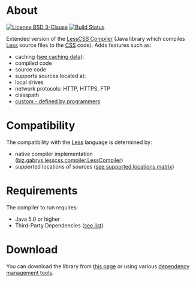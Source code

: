 # About
[![License BSD 3-Clause](https://img.shields.io/badge/license-BSD%203--Clause-blue.svg)](http://lesscss-extended-compiler.projects.gabrys.biz/license.txt)
[![Build Status](https://travis-ci.org/gabrysbiz/lesscss-extended-compiler.svg?branch=develop)](https://travis-ci.org/gabrysbiz/lesscss-extended-compiler)

Extended version of the [LessCSS Compiler](http://lesscss-compiler.projects.gabrys.biz/)
(Java library which compiles [Less](http://lesscss.org/) source files to the [CSS](http://www.w3.org/Style/CSS/) code).
Adds features such as:
* caching ([see caching data](http://lesscss-extended-compiler.projects.gabrys.biz/LATEST/caching-data.html)):
 * compiled code
 * source code
* supports sources located at:
 * local drives
 * network protocols: HTTP, HTTPS, FTP
 * classpath
 * [custom - defined by programmers](http://lesscss-extended-compiler.projects.gabrys.biz/LATEST/locations.html#custom)
 
# Compatibility
The compatibility with the [Less](http://lesscss.org/) language is determined by:
* native compiler implementation ([biz.gabrys.lesscss.compiler.LessCompiler](http://lesscss-compiler.projects.gabrys.biz/1.2.1/apidocs/index.html?biz/gabrys/lesscss/compiler/LessCompiler.html))
* supported locations of sources ([see supported locations matrix](http://lesscss-extended-compiler.projects.gabrys.biz/LATEST/locations.html#matrix))

# Requirements
The compiler to run requires:
* Java 5.0 or higher
* Third-Party Dependencies ([see list](http://lesscss-extended-compiler.projects.gabrys.biz/LATEST/dependencies.html))

# Download
You can download the library from [this page](http://lesscss-extended-compiler.projects.gabrys.biz/LATEST/download.html)
or using various [dependency management tools](http://lesscss-extended-compiler.projects.gabrys.biz/LATEST/dependency-info.html).

